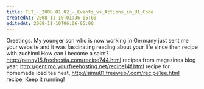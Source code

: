 ```yaml
---
title: TLT_-_2008.01.02_-_Events_vs_Actions_in_UI_Code
createdAt: 2008-11-10T01:36-05:00
editedAt: 2008-11-10T06:06-05:00
---
```


Greetings. My younger son who is now working in Germany just sent me your website and it was fascinating reading about your life since then recipe with zuchinni How can i become a saint? http://penny15.freehostia.com/recipe744.html recipes from magazines blog year, http://gentimo.yourfreehosting.net/recipe14f.html recipe for homemade iced tea heat, http://simu81.freeweb7.com/recipe1ee.html recipe,  Keep it running!

